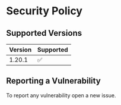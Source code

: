 # Security Policy

## Supported Versions

| Version | Supported          |
| ------- | ------------------ |
| 1.20.1  | :white_check_mark: |

## Reporting a Vulnerability

To report any vulnerability open a new issue.
